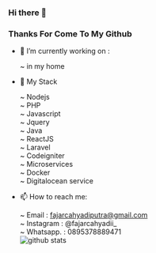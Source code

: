 ### Hi there 👋

   ### Thanks For Come To My Github

- 🔭 I’m currently working on : 

   ~ in my home
   
- 🌱 My Stack 

   ~ Nodejs <br/>
   ~ PHP <br/>
   ~ Javascript <br/>
   ~ Jquery <br/>
   ~ Java <br/>
   ~ ReactJS <br/>
   ~ Laravel <br/>
   ~ Codeigniter <br/>
   ~ Microservices <br/>
   ~ Docker </br>
   ~ Digitalocean service
  
- 📫 How to reach me:

  ~ Email     : fajarcahyadiputra@gmail.com <br/>
  ~ Instagram : @fajarcahyadii_ <br/>
  ~ Whatsapp. : 0895378889471
  <br/>
  ![github stats](https://github-readme-stats.vercel.app/api?username=fajarcahyadiputra&show_icons=true)
